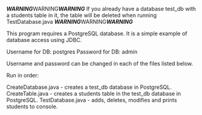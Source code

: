 ***WARNING***WARNING***WARNING***
If you already have a database test_db with a students table in it, the table will be deleted when running TestDatabase.java
***WARNING***WARNING***WARNING***

This program requires a PostgreSQL database. It is a simple example of database access using JDBC.

Username for DB: postgres
Password for DB: admin

Username and password can be changed in each of the files listed below.

Run in order:

CreateDatabase.java - creates a test_db database in PostgreSQL.
CreateTable.java - creates a students table in the test_db database in PostgreSQL.
TestDatabase.java - adds, deletes, modifies and prints students to console.
